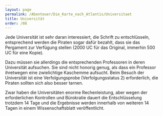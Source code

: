 ```yaml
---
layout: page
permalink: /Abenteuer/Die_Karte_nach_Atlantis/Universitaet
title: Universität
order: /08
---
```


Jede Universität ist sehr daran interessiert, die Schrift zu entschlüsseln, entsprechend werden die Piraten sogar dafür bezahlt, dass sie das Pergament zur Verfügung stellen (2000 UC für das Original, immerhin 500 UC für eine Kopie).

Dazu müssen sie allerdings die entsprechenden Professoren in deren Universität aufsuchen. Sie sind nicht honorig genug, als dass ein Professor ihretwegen eine zwielichtige Kaschemme aufsucht. Beim Besuch der Universität ist eine Verfolgungsprobe (Verfolgungsstatus 2) erforderlich, die Piraten sollten sich also besser tarnen.

Zwar haben die Universitäten enorme Rechenleistung, aber wegen der erforderlichen Kontrollen und Bürokratie dauert die Entschlüsselung trotzdem 14 Tage und die Ergebnisse werden innerhalb von weiteren 14 Tagen in einem Wissenschaftsblatt veröffentlicht.
